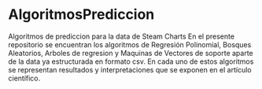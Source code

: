 # AlgoritmosPrediccion
Algoritmos de prediccion para la data de Steam Charts
En el presente repositorio se encuentran los algoritmos de Regresión Polinomial, Bosques Aleatorios, Arboles de regresion y Maquinas de Vectores de soporte aparte de la data ya estructurada en formato csv. En cada uno de estos algoritmos se representan resultados y interpretaciones que se exponen en el artículo científico. 
